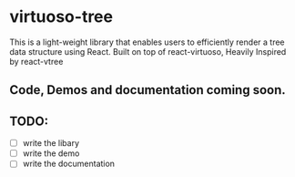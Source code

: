 # virtuoso-tree
This is a light-weight library that enables users to efficiently render a tree data structure using React. Built on top of react-virtuoso, Heavily Inspired by react-vtree

## Code, Demos and documentation coming soon.


## TODO:
- [ ] write the libary
- [ ] write the demo
- [ ] write the documentation
